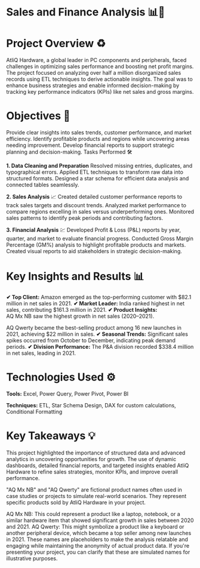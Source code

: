 # Sales and Finance Analysis 📊💼
# Project Overview ♻  

AtliQ Hardware, a global leader in PC components and peripherals, faced challenges in optimizing sales performance and boosting net profit margins. The project focused on analyzing over half a million disorganized sales records using ETL techniques to derive actionable insights. The goal was to enhance business strategies and enable informed decision-making by tracking key performance indicators (KPIs) like net sales and gross margins.

# Objectives 🌟
Provide clear insights into sales trends, customer performance, and market efficiency.
Identify profitable products and regions while uncovering areas needing improvement.
Develop financial reports to support strategic planning and decision-making.
Tasks Performed 🛠  

**1. Data Cleaning and Preparation**
Resolved missing entries, duplicates, and typographical errors.
Applied ETL techniques to transform raw data into structured formats.
Designed a star schema for efficient data analysis and connected tables seamlessly.  

**2. Sales Analysis** 📈
Created detailed customer performance reports to track sales targets and discount trends.
Analyzed market performance to compare regions excelling in sales versus underperforming ones.
Monitored sales patterns to identify peak periods and contributing factors.  

**3. Financial Analysis** 💹
Developed Profit & Loss (P&L) reports by year, quarter, and market to evaluate financial progress.
Conducted Gross Margin Percentage (GM%) analysis to highlight profitable products and markets.
Created visual reports to aid stakeholders in strategic decision-making.  

# Key Insights and Results 📊
**✔ Top Client:** Amazon emerged as the top-performing customer with $82.1 million in net sales in 2021.
**✔ Market Leader:** India ranked highest in net sales, contributing $161.3 million in 2021.
**✔ Product Insights:**  
AQ Mx NB saw the highest growth in net sales (2020–2021).  

AQ Qwerty became the best-selling product among 16 new launches in 2021, achieving $22 million in sales.
**✔ Seasonal Trends:** Significant sales spikes occurred from October to December, indicating peak demand periods.
**✔ Division Performance:** The P&A division recorded $338.4 million in net sales, leading in 2021.
# Technologies Used ⚙
**Tools:** Excel, Power Query, Power Pivot, Power BI  

**Techniques:** ETL, Star Schema Design, DAX for custom calculations, Conditional Formatting
# Key Takeaways 💡
This project highlighted the importance of structured data and advanced analytics in uncovering opportunities for growth. The use of dynamic dashboards, detailed financial reports, and targeted insights enabled AtliQ Hardware to refine sales strategies, monitor KPIs, and improve overall performance.

"AQ Mx NB" and "AQ Qwerty" are fictional product names often used in case studies or projects to simulate real-world scenarios. They represent specific products sold by AtliQ Hardware in your project.

AQ Mx NB: This could represent a product like a laptop, notebook, or a similar hardware item that showed significant growth in sales between 2020 and 2021.
AQ Qwerty: This might symbolize a product like a keyboard or another peripheral device, which became a top seller among new launches in 2021.
These names are placeholders to make the analysis relatable and engaging while maintaining the anonymity of actual product data. If you're presenting your project, you can clarify that these are simulated names for illustrative purposes.
